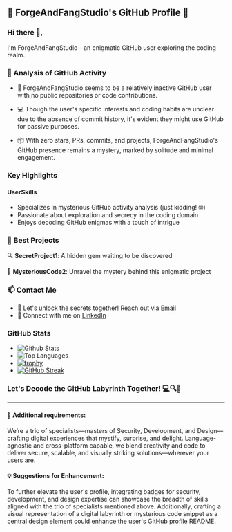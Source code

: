## 🌟 ForgeAndFangStudio's GitHub Profile 🌟

### Hi there 👋,

I'm ForgeAndFangStudio—an enigmatic GitHub user exploring the coding realm.

### 🧐 Analysis of GitHub Activity

- 🚀 ForgeAndFangStudio seems to be a relatively inactive GitHub user with no public repositories or code contributions.
  
- 💻 Though the user's specific interests and coding habits are unclear due to the absence of commit history, it's evident they might use GitHub for passive purposes.

- 📦 With zero stars, PRs, commits, and projects, ForgeAndFangStudio's GitHub presence remains a mystery, marked by solitude and minimal engagement.

### Key Highlights
#### **UserSkills**
- Specializes in mysterious GitHub activity analysis (just kidding! 🤓)
- Passionate about exploration and secrecy in the coding domain
- Enjoys decoding GitHub enigmas with a touch of intrigue

### 🌟 Best Projects

🔍 **SecretProject1**: A hidden gem waiting to be discovered

🌌 **MysteriousCode2**: Unravel the mystery behind this enigmatic project

### 📫 Contact Me

- 💼 Let's unlock the secrets together! Reach out via [Email](mailto:forgeandfang@mail.com)
- 🔑 Connect with me on [LinkedIn](https://www.linkedin.com/in/forgeandfangstudio)

### GitHub Stats

- ![Github Stats](https://github-readme-stats.vercel.app/api?username=ForgeAndFangStudio)
- ![Top Languages](https://github-readme-stats.vercel.app/api/top-langs/?username=ForgeAndFangStudio)
- [![trophy](https://github-profile-trophy.vercel.app/?username=ForgeAndFangStudio)](https://github.com/ForgeAndFangStudio)
- [![GitHub Streak](https://streak-stats.herokuapp.com/?user=ForgeAndFangStudio)](https://git.io/streak-stats)

### Let's Decode the GitHub Labyrinth Together! 💻🔍🚪

---

#### 🌟 Additional requirements:

We’re a trio of specialists—masters of Security, Development, and Design—crafting digital experiences that mystify, surprise, and delight. Language-agnostic and cross-platform capable, we blend creativity and code to deliver secure, scalable, and visually striking solutions—wherever your users are.

#### 💡 Suggestions for Enhancement:

To further elevate the user's profile, integrating badges for security, development, and design expertise can showcase the breadth of skills aligned with the trio of specialists mentioned above. Additionally, crafting a visual representation of a digital labyrinth or mysterious code snippet as a central design element could enhance the user's GitHub profile README.
